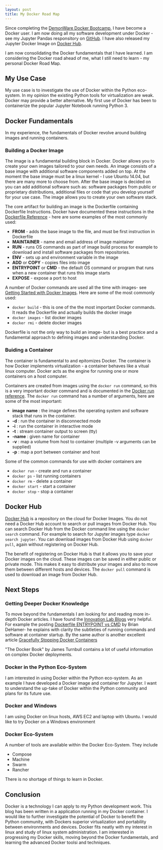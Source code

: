 ```yaml
---
layout: post
title: My Docker Road Map 
---
```



Since completing the [DemonWare Docker Bootcamp](http://patclaffey.github.io/Docker_Bootcamp/), I have become a Docker user.  I am now doing all my software development under Docker - see my Jupyter Pandas responsitory on [GitHub](https://github.com/patclaffey/docker_jupyter).  I have also released my Jupyter Docker Image on [Docker Hub](https://hub.docker.com/r/patclaffey/jupyter_pandas/).

I am now consolidating the Docker fundamentals that I have learned.
I am considering the Docker road ahead of me, what I still need to learn - my personal Docker Road Map.



## My Use Case

My use case is to investigate the use of Docker within the Python eco-system.  In my opinion the existing Python tools for virtualization are weak.  Docker may provide a better alternative.  My first use of Docker has been to containerize the popular Jupyter Notebook running Python 3.



## Docker Fundamentals

In my experience, the fundamentals of Docker revolve around building images and running containers.

### Building a Docker Image

The image is a fundamental building block in Docker.  Docker allows you to create your own images tailored to your own needs.  An image consists of a base image with additional software components added on top.  At the moment the base image must be a linux kernel - I use Ubuntu 14.04, but there are many more to choose from.
After the base image is decided on you can add  additional software such as: software packages from public or proprietary distributions,  additional files or code that you develop yourself for your use case.
The image allows you to create your own software stack.
        
The core artifact for building an image is the Dockerfile containing Dockerfile Instructions.  Docker have documented these instructions in the [Dockerfile Reference](https://docs.docker.com/reference/builder/)  - here are some examples of the most commonly used:

- **FROM** - adds the base image to the file, and must be first instruction in Dockerfile 
- **MAINTAINER** - name and email address of image maintainer
- **RUN** - runs OS commands as part of image build process for example to download and install software packages from repositories.
- **ENV** - sets up and environment variable in the image
- **ADD** or **COPY** - copies files into image
- **ENTRYPOINT** or **CMD** - the default OS command or program that runs when a new container that runs this image starts 
- **EXPOSE** - expose a port to host

A number of Docker commands are used all the time with images- see [Getting Started with Docker Images](https://docs.docker.com/userguide/dockerimages/).  Here are some of the most commonly used:

- `docker build` - this is one of the the most important Docker commands.  It reads the Dockerfile and actually builds the docker image
- `docker images` - list docker images
- `docker rmi` - delete docker images

Dockerfile is not the only way to build an image- but is a best practice and a fundamental approach to defining images and understanding Docker.

### Buiding a Container
The container is fundamental to and epitomizes Docker. The container is how Docker implements virtualization - a container behaves like a vitual linux computer.  Docker acts as the engine for running one or more containers on a host computer.

Containers are created from images using the `docker run` command, so this is a very important docker command and is documented in the [Docker run reference](https://docs.docker.com/reference/run/).  The  `docker run` command has a number of arguments, here are some of the most important:

- **image name**  :  the image defines the operating system and software stack that runs in the container.
- **-d**  :  run the container in disconnected mode
- **-i**  :  run the container in interactive mode
- **-t**  :  stream container output to screen (tty) 
- **-name**  : given name for container
- **-v**  :  map a volume from host to container (multiple -v arguments can be supplied)
- **-p**  :  map a port between container and host

Some of the common commands for use with docker containers are

- `docker run` - create and run a container
- `docker ps`  - list running containers
- `docker rm`  - delete a container
- `docker start`  - start a container
- `docker stop`  - stop a container


   

## Docker Hub
[Docker Hub](https://hub.docker.com/) is a repository on the cloud for Docker Images.  You do not need a Docker Hub account to search or pull images from Docker Hub.  You can search Docker Hub from the Docker command line using the `docker search` command.  For example to search for Jupyter images type `docker search jupyter`.  You can download images from Docker Hub using `docker pull`, again without registering on Docker Hub.

The benefit of registering on Docker Hub is that it allows you to save your Docker images on the cloud.  These images can be saved in either public or private mode.  This makes it easy to distribute your images and also to move them between different hosts and devices.  The `docker pull` command is used to download an image from Docker Hub.
    

## Next Steps

### Getting Deeper Docker Knowledge

To move beyond the fundamentals I am looking for and reading more in-depth Docker articles.  I have found the [Innovation Lab Blogs](https://labs.ctl.io/blog/) very helpful.
For example the posting [Dockerfile ENTRYPOINT vs CMD](https://labs.ctl.io/dockerfile-entrypoint-vs-cmd/) by Brian DeHamer- he explains with clarity the subtleties of running commands and software at container startup.  By the same author is another excellent article [Gracefully Stopping Docker Containers](https://labs.ctl.io/gracefully-stopping-docker-containers/)

"The Docker Book" by James Turnbull contains a lot of useful information on complex Docker deployments. 

### Docker in the Python Eco-System
I am interested in using Docker within the Python eco-system.  As an example I have developed a Docker image and container for Jupyter. 
I want to understand the up-take of Docker within the Python community and plans for its future use.



### Docker and Windows
I am using Docker on linux hosts, AWS EC2 and laptop with Ubuntu. I would like to try Docker on a Windows environment

### Docker Eco-System
A number of tools are available within the Docker Eco-System.  They include

- Compose
- Machine
- Swarm
- Rancher

There is no shortage of things to learn in Docker.

## Conclusion
Docker is a technology I can apply to my Python development work.  This blog has been written in a application running in my Docker container. 
I would like to further investigate the potential of Docker to benefit the Python community, with Dockers superior virtualization and portability between environments and devices. 
Docker fits neatly with my interest in linux and study of linux system administration.
I am interested in progressing my Docker skills, moving beyond the Docker fundamentals, and learning the advanced Docker toolsi and techniques.
